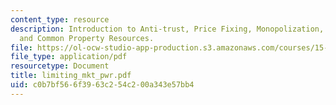 ```yaml
---
content_type: resource
description: Introduction to Anti-trust, Price Fixing, Monopolization, Other Practices
  and Common Property Resources.
file: https://ol-ocw-studio-app-production.s3.amazonaws.com/courses/15-010-economic-analysis-for-business-decisions-fall-2004/c0b7bf566f3963c254c200a343e57bb4_limiting_mkt_pwr.pdf
file_type: application/pdf
resourcetype: Document
title: limiting_mkt_pwr.pdf
uid: c0b7bf56-6f39-63c2-54c2-00a343e57bb4
---
```

